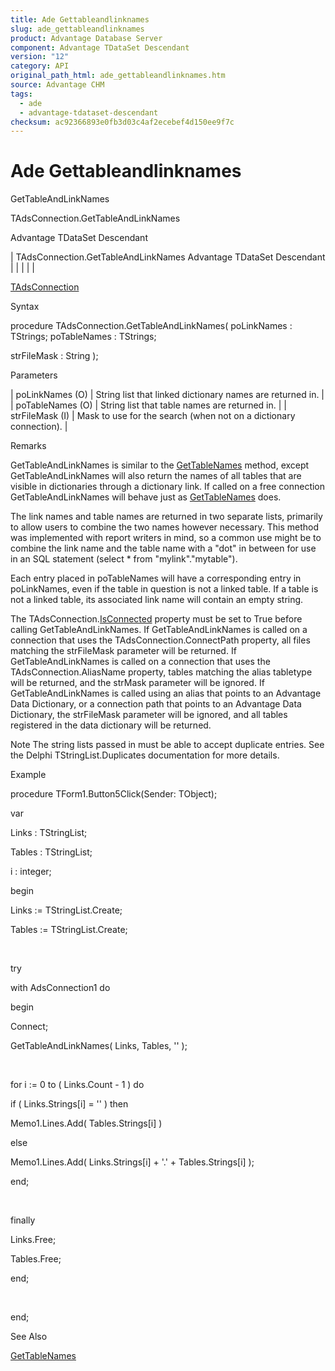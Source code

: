 ```yaml
---
title: Ade Gettableandlinknames
slug: ade_gettableandlinknames
product: Advantage Database Server
component: Advantage TDataSet Descendant
version: "12"
category: API
original_path_html: ade_gettableandlinknames.htm
source: Advantage CHM
tags:
  - ade
  - advantage-tdataset-descendant
checksum: ac92366893e0fb3d03c4af2ecebef4d150ee9f7c
---
```


# Ade Gettableandlinknames

GetTableAndLinkNames

TAdsConnection.GetTableAndLinkNames

Advantage TDataSet Descendant

| TAdsConnection.GetTableAndLinkNames  Advantage TDataSet Descendant |  |  |  |  |

[TAdsConnection](ade_tadsconnection_7.md)

Syntax

procedure TAdsConnection.GetTableAndLinkNames( poLinkNames : TStrings; poTableNames : TStrings;

strFileMask : String );

Parameters

| poLinkNames (O) | String list that linked dictionary names are returned in. |
| poTableNames (O) | String list that table names are returned in. |
| strFileMask (I) | Mask to use for the search (when not on a dictionary connection). |

Remarks

GetTableAndLinkNames is similar to the [GetTableNames](ade_gettablenames.md) method, except GetTableAndLinkNames will also return the names of all tables that are visible in dictionaries through a dictionary link. If called on a free connection GetTableAndLinkNames will behave just as [GetTableNames](ade_gettablenames.md) does.

The link names and table names are returned in two separate lists, primarily to allow users to combine the two names however necessary. This method was implemented with report writers in mind, so a common use might be to combine the link name and the table name with a "dot" in between for use in an SQL statement (select \* from "mylink"."mytable").

Each entry placed in poTableNames will have a corresponding entry in poLinkNames, even if the table in question is not a linked table. If a table is not a linked table, its associated link name will contain an empty string.

The TAdsConnection.[IsConnected](ade_isconnected_tadsconnection.md) property must be set to True before calling GetTableAndLinkNames. If GetTableAndLinkNames is called on a connection that uses the TAdsConnection.ConnectPath property, all files matching the strFileMask parameter will be returned. If GetTableAndLinkNames is called on a connection that uses the TAdsConnection.AliasName property, tables matching the alias tabletype will be returned, and the strMask parameter will be ignored. If GetTableAndLinkNames is called using an alias that points to an Advantage Data Dictionary, or a connection path that points to an Advantage Data Dictionary, the strFileMask parameter will be ignored, and all tables registered in the data dictionary will be returned.

Note The string lists passed in must be able to accept duplicate entries. See the Delphi TStringList.Duplicates documentation for more details.

Example

procedure TForm1.Button5Click(Sender: TObject);

var

Links : TStringList;

Tables : TStringList;

i : integer;

begin

Links := TStringList.Create;

Tables := TStringList.Create;

 

try

with AdsConnection1 do

begin

Connect;

GetTableAndLinkNames( Links, Tables, '' );

 

for i := 0 to ( Links.Count - 1 ) do

if ( Links.Strings[i] = '' ) then

Memo1.Lines.Add( Tables.Strings[i] )

else

Memo1.Lines.Add( Links.Strings[i] + '.' + Tables.Strings[i] );

end;

 

finally

Links.Free;

Tables.Free;

end;

 

end;

See Also

[GetTableNames](ade_gettablenames.md)

